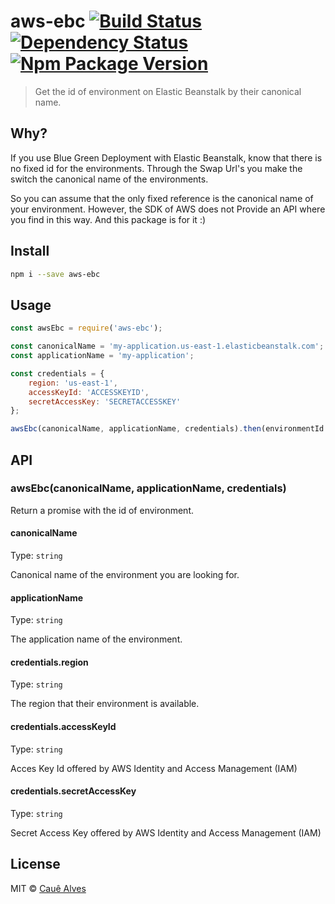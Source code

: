 # aws-ebc [![Build Status](https://travis-ci.org/ceasbz/aws-ebc.svg?branch=master)](https://travis-ci.org/ceasbz/aws-ebc) [![Dependency Status](https://david-dm.org/ceasbz/aws-ebc.svg?style=flat-square)](https://david-dm.org/ceasbz/aws-ebc) [![Npm Package Version](https://img.shields.io/npm/v/aws-ebc.svg?style=flat-square)](https://www.npmjs.org/package/aws-ebc)

> Get the id of environment on Elastic Beanstalk by their canonical name.


## Why? 

If you use Blue Green Deployment with Elastic Beanstalk, know that there is no fixed id for the environments. Through the Swap Url's you make the switch the canonical name of the environments. 

So you can assume that the only fixed reference is the canonical name of your environment. However, the SDK of AWS does not Provide an API where you find in this way. And this package is for it :)

## Install

```bash
npm i --save aws-ebc
```

## Usage

```js
const awsEbc = require('aws-ebc');

const canonicalName = 'my-application.us-east-1.elasticbeanstalk.com';
const applicationName = 'my-application';

const credentials = {
    region: 'us-east-1',
    accessKeyId: 'ACCESSKEYID',
    secretAccessKey: 'SECRETACCESSKEY'
};

awsEbc(canonicalName, applicationName, credentials).then(environmentId => console.log(environmentId));
```

## API

### awsEbc(canonicalName, applicationName, credentials)

Return a promise with the id of environment.

#### canonicalName

Type: `string`

Canonical name of the environment you are looking for.

#### applicationName

Type: `string`

The application name of the environment.

#### credentials.region

Type: `string`

The region that their environment is available.

#### credentials.accessKeyId

Type: `string`

Acces Key Id offered by AWS Identity and Access Management (IAM)

#### credentials.secretAccessKey

Type: `string`

Secret Access Key offered by AWS Identity and Access Management (IAM)

## License

MIT © [Cauê Alves](./README.md)
